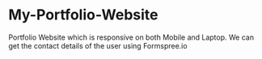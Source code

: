 # My-Portfolio-Website
Portfolio Website which is responsive on both Mobile and Laptop. We can get the contact details of the user using Formspree.io
